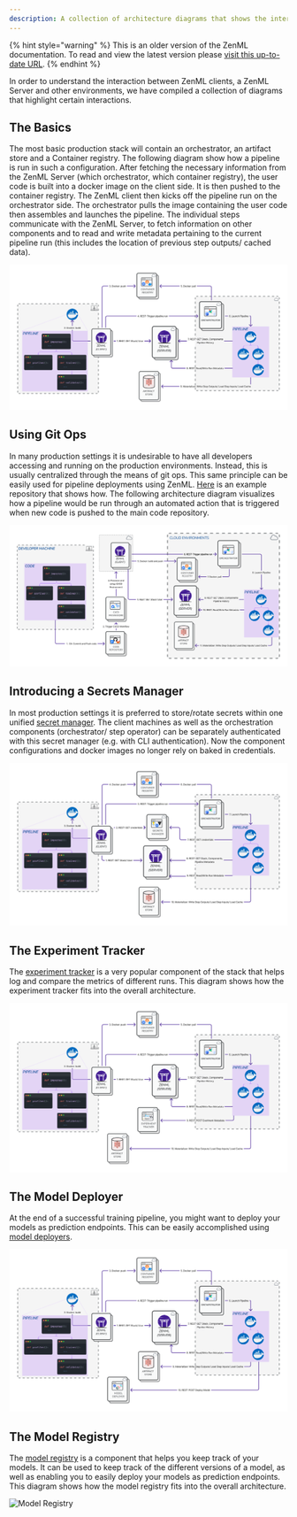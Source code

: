 ```yaml
---
description: A collection of architecture diagrams that shows the interactions of different environments in mature productions settings.
---
```


{% hint style="warning" %}
This is an older version of the ZenML documentation. To read and view the latest version please [visit this up-to-date URL](https://docs.zenml.io).
{% endhint %}


In order to understand the interaction between ZenML clients, a ZenML Server and
other environments, we have compiled a collection of diagrams that highlight 
certain interactions.

## The Basics
The most basic production stack will contain an orchestrator, an artifact store
and a Container registry. The following diagram show how a pipeline is run in 
such a configuration. After fetching the necessary information from the ZenML 
Server (which orchestrator, which container registry), the user code is built 
into a docker image on the client side. It is then pushed to the container
registry. The ZenML client then kicks off the pipeline run on the orchestrator
side. The orchestrator pulls the image containing the user code then assembles
and launches the pipeline. The individual steps communicate with the ZenML 
Server, to fetch information on other components and to read and write metadata
pertaining to the current pipeline run (this includes the location of previous 
step outputs/ cached data).


![Remote Stack](../assets/diagrams/RemoteServer.png)


## Using Git Ops
In many production settings it is undesirable to have all developers accessing 
and running on the production environments. Instead, this is usually centralized
through the means of git ops. This same principle can be easily used for 
pipeline deployments using ZenML. [Here](https://github.com/zenml-io/zenml-gitflow)
is an example repository that shows how. The following architecture diagram
visualizes how a pipeline would be run through an automated action that is
triggered when new code is pushed to the main code repository.

![ZenML with Git Ops](../assets/diagrams/Remote_with_git_ops.png)


## Introducing a Secrets Manager
In most production settings it is preferred to store/rotate secrets within one
unified
[secret manager](../component-gallery/secrets-managers/secrets-managers.md).
The client machines as well as the orchestration 
components (orchestrator/ step operator) can be separately authenticated with
this secret manager (e.g. with CLI authentication). Now the component 
configurations and docker images no longer rely on baked in credentials.

![Secret Manager](../assets/diagrams/Remote_with_secrets_manager.png) 


## The Experiment Tracker
The [experiment tracker](../component-gallery/experiment-trackers/experiment-trackers.md) 
is a very popular component of the stack that helps log and compare the 
metrics of different runs. This diagram shows how the experiment tracker
fits into the overall architecture.

![Experiment Tracker](../assets/diagrams/Remote_with_exp_tracker.png) 


## The Model Deployer
At the end of a successful training pipeline, you might want to deploy your
models as prediction endpoints. This can be easily accomplished using
[model deployers](../component-gallery/model-deployers/model-deployers.md).

![Model Deployer](../assets/diagrams/Remote_with_deployer.png) 


## The Model Registry
The [model registry](../component-gallery/model-registry/model-registry.md)
is a component that helps you keep track of your models. It can be used to
keep track of the different versions of a model, as well as enabling you to
easily deploy your models as prediction endpoints. This diagram shows how
the model registry fits into the overall architecture.

![Model Registry](../assets/diagrams/Remote_with_model_registry.png)